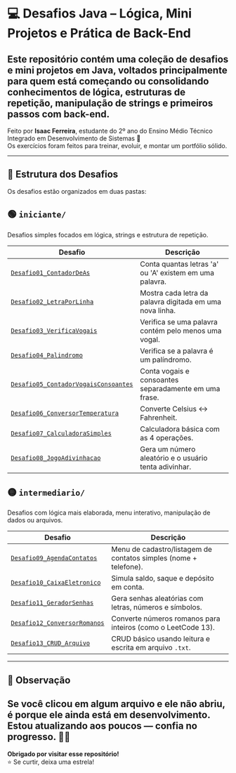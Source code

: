 # 💻 Desafios Java – Lógica, Mini Projetos e Prática de Back-End

## Este repositório contém uma coleção de desafios e mini projetos em **Java**, voltados principalmente para quem está começando ou consolidando conhecimentos de lógica, estruturas de repetição, manipulação de strings e primeiros passos com back-end.  

Feito por **Isaac Ferreira**, estudante do 2º ano do Ensino Médio Técnico Integrado em Desenvolvimento de Sistemas 🚀  
Os exercícios foram feitos para treinar, evoluir, e montar um portfólio sólido.  

---

## 📁 Estrutura dos Desafios

Os desafios estão organizados em duas pastas:

## 🟢 `iniciante/`
Desafios simples focados em lógica, strings e estrutura de repetição.

| Desafio | Descrição |
|--------|-----------|
| [`Desafio01_ContadorDeAs`](iniciante/Desafio01_ContadorDeAs.java) | Conta quantas letras 'a' ou 'A' existem em uma palavra. |
| [`Desafio02_LetraPorLinha`](desafios_java/iniciante/Desafio02_LetraPorLinha.java) | Mostra cada letra da palavra digitada em uma nova linha. |
| [`Desafio03_VerificaVogais`](desafios_java/iniciante/Desafio03_VerificaVogais.java) | Verifica se uma palavra contém pelo menos uma vogal. |
| [`Desafio04_Palindromo`](desafios_java/iniciante/Desafio04_Palindromo.java) | Verifica se a palavra é um palíndromo. |
| [`Desafio05_ContadorVogaisConsoantes`](desafios_java/iniciante/Desafio05_ContadorVogaisConsoantes.java) | Conta vogais e consoantes separadamente em uma frase. |
| [`Desafio06_ConversorTemperatura`](desafios_java/iniciante/Desafio06_ConversorTemperatura.java) | Converte Celsius ↔ Fahrenheit. |
| [`Desafio07_CalculadoraSimples`](desafios_java/iniciante/Desafio07_CalculadoraSimples.java) | Calculadora básica com as 4 operações. |
| [`Desafio08_JogoAdivinhacao`](desafios_java/iniciante/Desafio08_JogoAdivinhacao.java) | Gera um número aleatório e o usuário tenta adivinhar. |

## 🟡 `intermediario/`
Desafios com lógica mais elaborada, menu interativo, manipulação de dados ou arquivos.

| Desafio | Descrição |
|--------|-----------|
| [`Desafio09_AgendaContatos`](desafios_java/intermediario/Desafio09_AgendaContatos.java) | Menu de cadastro/listagem de contatos simples (nome + telefone). |
| [`Desafio10_CaixaEletronico`](desafios_java/intermediario/Desafio10_CaixaEletronico.java) | Simula saldo, saque e depósito em conta. |
| [`Desafio11_GeradorSenhas`](desafios_java/intermediario/Desafio11_GeradorSenhas.java) | Gera senhas aleatórias com letras, números e símbolos. |
| [`Desafio12_ConversorRomanos`](desafios_java/intermediario/Desafio12_ConversorRomanos.java) | Converte números romanos para inteiros (como o LeetCode 13). |
| [`Desafio13_CRUD_Arquivo`](desafios_java/intermediario/Desafio13_CRUD_Arquivo.java) | CRUD básico usando leitura e escrita em arquivo `.txt`. |

---
## 👀 Observação
Se você clicou em algum arquivo e ele não abriu, é porque ele ainda está em desenvolvimento. Estou atualizando aos poucos — confia no progresso. 🔧💡
--
**Obrigado por visitar esse repositório!**  
⭐ Se curtir, deixa uma estrela!
